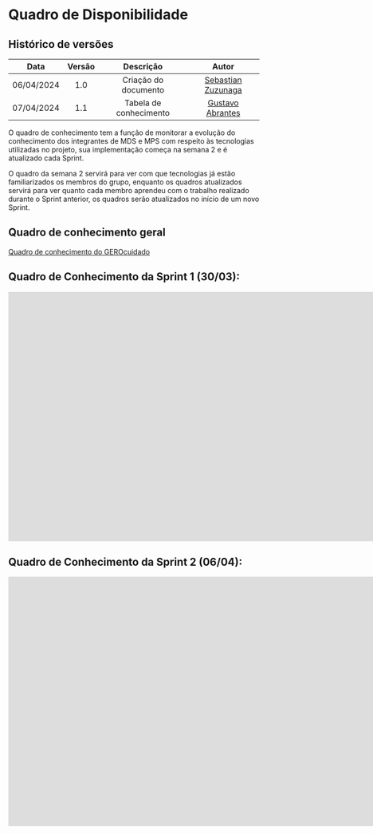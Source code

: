 # Quadro de Disponibilidade

## Histórico de versões

|    Data    | Versão |      Descrição       |                    Autor                     |
|:----------:|:------:|:--------------------:|:--------------------------------------------:|
| 06/04/2024 |  1.0   | Criação do documento | [Sebastian Zuzunaga](https://github.com/sebazac332) |
| 07/04/2024 |  1.1   | Tabela de conhecimento | [Gustavo Abrantes ](https://github.com/GustaaSZ)  |

O quadro de conhecimento tem a função de monitorar a evolução do conhecimento dos integrantes de MDS e MPS com respeito às tecnologias utilizadas no projeto, sua implementação começa na semana 2 e é atualizado cada Sprint.

O quadro da semana 2 servirá para ver com que tecnologias já estão familiarizados os membros do grupo, enquanto os quadros atualizados servirá para ver quanto cada membro aprendeu com o trabalho realizado durante o Sprint anterior, os quadros serão atualizados no início de um novo Sprint.

## Quadro de conhecimento geral
[Quadro de conhecimento do GEROcuidado](https://docs.google.com/spreadsheets/d/1kMXA2-AnbGmW9cHn5BuRvYgftUQBVeB3J6M1IS4noyk/edit#gid=1997641710)

## Quadro de Conhecimento da Sprint 1 (30/03):

<iframe width="2000" height="500" frameborder="0" scrolling="yes" src="https://docs.google.com/spreadsheets/d/e/2PACX-1vQq3hTIW_orm5XUE0Uji0mlYpX_zrKtMFz_jGswC0inAU1d0PCRfCVq_6hNmRaGxW80b-Kf7LKiy4S2/pubhtml?gid=1997641710&single=true"></iframe>



## Quadro de Conhecimento da Sprint 2 (06/04):

<iframe width="2000" height="500" frameborder="0" scrolling="yes" src="https://docs.google.com/spreadsheets/d/e/2PACX-1vQq3hTIW_orm5XUE0Uji0mlYpX_zrKtMFz_jGswC0inAU1d0PCRfCVq_6hNmRaGxW80b-Kf7LKiy4S2/pubhtml?gid=587225160&single=true"></iframe>
